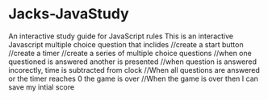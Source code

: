 # Jacks-JavaStudy
An interactive study guide for JavaScript rules
This is an interactive Javascript multiple choice question that inclides 
//create a start button
//create a timer 
//create a series of multiple choice questions
//when one questioned is answered another is presented 
//when question is answered incorectly, time is subtracted from clock 
//When all questions are answered or the timer reaches 0 the game is over
//When the game is over then I can save my intial score 